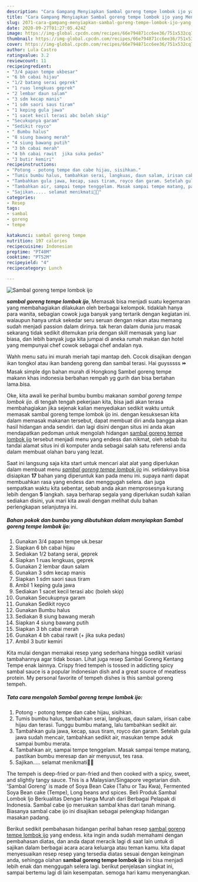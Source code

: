 ```yaml
---
description: "Cara Gampang Menyiapkan Sambal goreng tempe lombok ijo yang Menggugah Selera"
title: "Cara Gampang Menyiapkan Sambal goreng tempe lombok ijo yang Menggugah Selera"
slug: 2071-cara-gampang-menyiapkan-sambal-goreng-tempe-lombok-ijo-yang-menggugah-selera
date: 2020-09-27T01:27:05.424Z
image: https://img-global.cpcdn.com/recipes/66e794871cc6ee36/751x532cq70/sambal-goreng-tempe-lombok-ijo-foto-resep-utama.jpg
thumbnail: https://img-global.cpcdn.com/recipes/66e794871cc6ee36/751x532cq70/sambal-goreng-tempe-lombok-ijo-foto-resep-utama.jpg
cover: https://img-global.cpcdn.com/recipes/66e794871cc6ee36/751x532cq70/sambal-goreng-tempe-lombok-ijo-foto-resep-utama.jpg
author: Lula Castro
ratingvalue: 3.2
reviewcount: 11
recipeingredient:
- "3/4 papan tempe ukbesar"
- "6 bh cabai hijau"
- "1/2 batang serai geprek"
- "1 ruas lengkuas geprek"
- "2 lembar daun salam"
- "3 sdm kecap manis"
- "1 sdm saori saus tiram"
- "1 keping gula jawa"
- "1 sacet kecil terasi abc boleh skip"
- "Secukupnya garam"
- "Sedikit royco"
- " Bumbu halus"
- "8 siung bawang merah"
- "4 siung bawang putih"
- "3 bh cabai merah"
- "4 bh cabai rawit  jika suka pedas"
- "3 butir kemiri"
recipeinstructions:
- "Potong - potong tempe dan cabe hijau, sisihkan."
- "Tumis bumbu halus, tambahkan serai, langkuas, daun salam, irisan cabe hijau dan terasi. Tunggu bumbu matang, lalu tambahkan sedikit air."
- "Tambahkan gula jawa, kecap, saus tiram, royco dan garam. Setelah gula jawa sudah mencair, tambahkan sedikit air, masukan tempe aduk sampai bumbu merata."
- "Tambahkan air, sampai tempe tenggelam. Masak sampai tempe matang, pastikan bumbu meresap dan air menyusut, tes rasa."
- "Sajikan..... selamat menikmati🤗🤗"
categories:
- Resep
tags:
- sambal
- goreng
- tempe

katakunci: sambal goreng tempe 
nutrition: 197 calories
recipecuisine: Indonesian
preptime: "PT40M"
cooktime: "PT52M"
recipeyield: "4"
recipecategory: Lunch

---
```



![Sambal goreng tempe lombok ijo](https://img-global.cpcdn.com/recipes/66e794871cc6ee36/751x532cq70/sambal-goreng-tempe-lombok-ijo-foto-resep-utama.jpg)

<b><i>sambal goreng tempe lombok ijo</i></b>, Memasak bisa menjadi suatu kegemaran yang membahagiakan dilakukan oleh berbagai kelompok. tidaklah hanya para wanita, sebagian cowok juga banyak yang tertarik dengan kegiatan ini. walaupun hanya untuk sekedar seru seruan dengan rekan atau memang sudah menjadi passion dalam dirinya. tak heran dalam dunia juru masak sekarang tidak sedikit ditemukan pria dengan skill memasak yang luar biasa, dan lebih banyak juga kita jumpai di aneka rumah makan dan hotel yang mempunyai chef cowok sebagai chef andalan nya.

Wahh menu satu ini murah meriah tapi mantap deh. Cocok disajikan dengan ikan tongkol atau ikan bandeng goreng dan sambal terasi. Hai guysssss ⏩ Masak simple dgn bahan murah di Hongkong Sambel goreng tempe makann khas indonesia berbahan rempah yg gurih dan bisa bertahan lama.bisa.

Oke, kita awali ke perihal bumbu bumbu makanan <i>sambal goreng tempe lombok ijo</i>. di tengah tengah pekerjaan kita, bisa jadi akan terasa membahagiakan jika sejenak kalian menyediakan sedikit waktu untuk memasak sambal goreng tempe lombok ijo ini. dengan kesuksesan kita dalam memasak makanan tersebut, dapat membuat diri anda bangga akan hasil hidangan anda sendiri. dan lagi disini dengan situs ini anda akan mendapatkan pedoman untuk mengolah hidangan <u>sambal goreng tempe lombok ijo</u> tersebut menjadi menu yang endess dan nikmat, oleh sebab itu tandai alamat situs ini di komputer anda sebagai salah satu referensi anda dalam membuat olahan baru yang lezat.


Saat ini langsung saja kita start untuk mencari alat alat yang diperlukan dalam membuat menu <u><i>sambal goreng tempe lombok ijo</i></u> ini. setidaknya bisa disiapkan <b>17</b> bahan yang diperuntuk kan pada menu ini. supaya nanti dapat membuahkan rasa yang endess dan menggugah selera. dan juga sempatkan waktu kita sebentar, sebab anda akan memprosesnya kurang lebih dengan <b>5</b> langkah. saya berharap segala yang diperlukan sudah kalian sediakan disini, yuk mari kita awali dengan melihat dulu bahan perlengkapan selanjutnya ini.

<!--inarticleads1-->

##### Bahan pokok dan bumbu yang dibutuhkan dalam menyiapkan Sambal goreng tempe lombok ijo:

1. Gunakan 3/4 papan tempe uk.besar
1. Siapkan 6 bh cabai hijau
1. Sediakan 1/2 batang serai, geprek
1. Siapkan 1 ruas lengkuas, geprek
1. Gunakan 2 lembar daun salam
1. Gunakan 3 sdm kecap manis
1. Siapkan 1 sdm saori saus tiram
1. Ambil 1 keping gula jawa
1. Sediakan 1 sacet kecil terasi abc (boleh skip)
1. Gunakan Secukupnya garam
1. Gunakan Sedikit royco
1. Gunakan  Bumbu halus
1. Sediakan 8 siung bawang merah
1. Siapkan 4 siung bawang putih
1. Siapkan 3 bh cabai merah
1. Gunakan 4 bh cabai rawit (+ jika suka pedas)
1. Ambil 3 butir kemiri


Kita mulai dengan memakai resep yang sederhana hingga sedikit variasi tambahannya agar tidak bosan. Lihat juga resep Sambal Goreng Kentang Tempe enak lainnya. Crispy fried tempeh is tossed in addicting spicy sambal sauce is a popular Indonesian dish and a great source of meatless protein. My personal favorite of tempeh dishes is this sambal goreng tempeh. 

<!--inarticleads2-->

##### Tata cara mengolah Sambal goreng tempe lombok ijo:

1. Potong - potong tempe dan cabe hijau, sisihkan.
1. Tumis bumbu halus, tambahkan serai, langkuas, daun salam, irisan cabe hijau dan terasi. Tunggu bumbu matang, lalu tambahkan sedikit air.
1. Tambahkan gula jawa, kecap, saus tiram, royco dan garam. Setelah gula jawa sudah mencair, tambahkan sedikit air, masukan tempe aduk sampai bumbu merata.
1. Tambahkan air, sampai tempe tenggelam. Masak sampai tempe matang, pastikan bumbu meresap dan air menyusut, tes rasa.
1. Sajikan..... selamat menikmati🤗🤗


The tempeh is deep-fried or pan-fried and then cooked with a spicy, sweet, and slightly tangy sauce. This is a Malaysian/Singapore vegetarian dish. &#39;Sambal Goreng&#39; is made of Soya Bean Cake (Tahu or Tau Kwa), Fermented Soya Bean cake (Tempe), Long beans and spices. Beli Produk Sambal Lombok Ijo Berkualitas Dengan Harga Murah dari Berbagai Pelapak di Indonesia. Sambal cabe ijo meruakan sambal khas dari tanah minang. Biasanya sambal cabe ijo ini disajikan sebagai pelengkap hidangan masakan padang. 

Berikut sedikit pembahasan hidangan perihal bahan resep <u>sambal goreng tempe lombok ijo</u> yang endess. kita ingin anda sudah memahami dengan pembahasan diatas, dan anda dapat meracik lagi di saat lain untuk di sajikan dalam berbagai acara acara keluarga atau teman kamu. kita dapat menyesuaikan resep resep yang tersedia diatas sesuai dengan keinginan anda, sehingga olahan <b>sambal goreng tempe lombok ijo</b> ini bisa menjadi lebih enak dan menggugah selera lagi. berikut penjelasan singkat ini, sampai bertemu lagi di lain kesempatan. semoga hari kamu menyenangkan.
